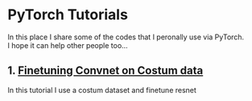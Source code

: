 # PyTorch Tutorials

In this place I share some of the codes that I peronally use via PyTorch. <br />
I hope it can help other people too...


## 1. [Finetuning Convnet on Costum data](https://github.com/isalirezag/PyTorch-Warm-Up/blob/master/Project2_Finetuning.ipynb)	  <br/>
In this tutorial I use a costum dataset and finetune resnet
